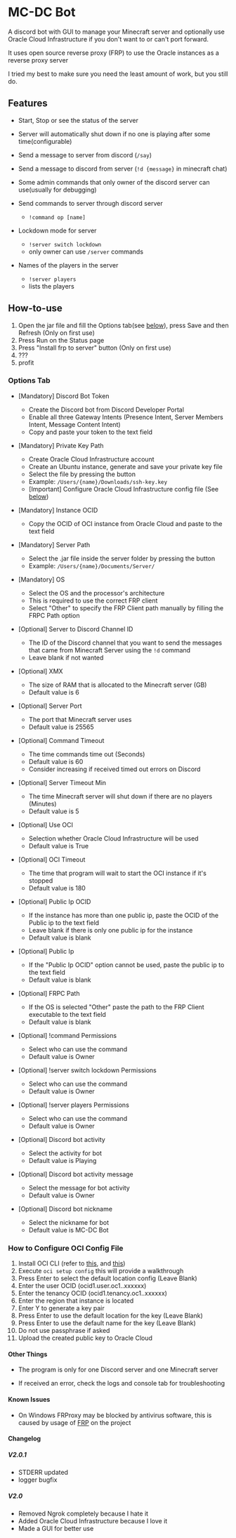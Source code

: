 # MC-DC Bot

A discord bot with GUI
to manage your Minecraft server and optionally use 
Oracle Cloud Infrastructure
if you don't want to or can't port forward. 

It uses open source reverse proxy (FRP) to use the Oracle instances as a reverse proxy server 

I tried my best to make sure you need the least amount of work, but you still do.

## Features

- Start, Stop or see the status of the server

- Server will automatically shut down if no one is playing after some time(configurable)

- Send a message to server from discord (`/say`)

- Send a message to discord from server (`!d {message}` in minecraft chat)

- Some admin commands that only owner of the discord server can use(usually for debugging)


-  Send commands to server through discord server 
   - `!command op [name]`
  

- Lockdown mode for server
  - `!server switch lockdown`
  - only owner can use `/server` commands
  

- Names of the players in the server
  - `!server players`
  - lists the players

## How-to-use

1. Open the jar file and fill the Options tab(see [below](#options-tab)), press Save and then Refresh (Only on first use)
2. Press Run on the Status page
3. Press "Install frp to server" button (Only on first use)
4. ???
5. profit

### Options Tab

- [Mandatory] Discord Bot Token
  - Create the Discord bot from Discord Developer Portal
  - Enable all three Gateway Intents (Presence Intent, Server Members Intent, Message Content Intent)
  - Copy and paste your token to the text field


- [Mandatory] Private Key Path
  - Create Oracle Cloud Infrastructure account
  - Create an Ubuntu instance, generate and save your private key file
  - Select the file by pressing the button
  - Example: `/Users/{name}/Downloads/ssh-key.key`
  - [Important] Configure Oracle Cloud Infrastructure config file (See [below](#how-to-configure-oci-config-file))


- [Mandatory] Instance OCID
  - Copy the OCID of OCI instance from Oracle Cloud and paste to the text field


- [Mandatory] Server Path
  - Select the .jar file inside the server folder by pressing the button
  - Example: `/Users/{name}/Documents/Server/`


- [Mandatory] OS
  - Select the OS and the processor's architecture
  - This is required to use the correct FRP client
  - Select "Other" to specify the FRP Client path manually by filling the FRPC Path option


- [Optional] Server to Discord Channel ID
  - The ID of the Discord channel that you want to send the messages 
  that came from Minecraft Server using the `!d` command
  - Leave blank if not wanted


- [Optional] XMX
  - The size of RAM that is allocated to the Minecraft server (GB)
  - Default value is 6


- [Optional] Server Port
  - The port that Minecraft server uses
  - Default value is 25565


- [Optional] Command Timeout
  - The time commands time out (Seconds)
  - Default value is 60
  - Consider increasing if received timed out errors on Discord


- [Optional] Server Timeout Min
  - The time Minecraft server will shut down if there are no players (Minutes)
  - Default value is 5


- [Optional] Use OCI
  - Selection whether Oracle Cloud Infrastructure will be used
  - Default value is True


- [Optional] OCI Timeout
  - The time that program will wait to start the OCI instance if it's stopped
  - Default value is 180


- [Optional] Public Ip OCID
    - If the instance has more than one public ip, paste the OCID of the Public ip to the text field
    - Leave blank if there is only one public ip for the instance
    - Default value is blank


- [Optional] Public Ip
    - If the "Public Ip OCID" option cannot be used, paste the public ip to the text field
    - Default value is blank


- [Optional] FRPC Path
  - If the OS is selected "Other" paste the path to the FRP Client executable to the text field
  - Default value is blank


- [Optional] !command Permissions
  - Select who can use the command
  - Default value is Owner


- [Optional] !server switch lockdown Permissions
    - Select who can use the command
    - Default value is Owner


- [Optional] !server players Permissions
    - Select who can use the command
    - Default value is Owner


- [Optional] Discord bot activity
    - Select the activity for bot
    - Default value is Playing


- [Optional] Discord bot activity message
    - Select the message for bot activity
    - Default value is Owner


- [Optional] Discord bot nickname
    - Select the nickname for bot
    - Default value is MC-DC Bot

### How to Configure OCI Config File
1. Install OCI CLI (refer to [this](https://docs.cloud.oracle.com/iaas/Content/API/SDKDocs/cliinstall.htm), and [this](https://youtube.com/playlist?list=PLKCk3OyNwIzsCHxUC3zWh5l0E2J55VHxU))
2. Execute `oci setup config` this will provide a walkthrough
3. Press Enter to select the default location config (Leave Blank)
4. Enter the user OCID (ocid1.user.oc1..xxxxxx)
5. Enter the tenancy OCID (ocid1.tenancy.oc1..xxxxxx)
6. Enter the region that instance is located
7. Enter Y to generate a key pair
8. Press Enter to use the default location for the key (Leave Blank)
9. Press Enter to use the default name for the key (Leave Blank)
10. Do not use passphrase if asked
11. Upload the created public key to Oracle Cloud

#### Other Things

- The program is only for one Discord server and one Minecraft server

- If received an error, check the logs and console tab for troubleshooting

#### Known Issues

- On Windows FRProxy may be blocked by antivirus software, this is caused by usage of [FRP](https://github.com/fatedier/frp) on the project

#### Changelog

##### V2.0.1
  - STDERR updated
  - logger bugfix

##### V2.0
  - Removed Ngrok completely because I hate it
  - Added Oracle Cloud Infrastructure because I love it
  - Made a GUI for better use
